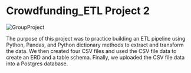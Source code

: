 # Crowdfunding_ETL Project 2
![GroupProject](https://github.com/dthomas0424/Crowdfunding_ETL/assets/135156232/4e39fc73-43d5-46a3-aa47-eec94b532d81)

The purpose of this project was to practice building an ETL pipeline using Python, Pandas, and Python dictionary methods to extract and transform the data. We then created four CSV files and used the CSV file data to create an ERD and a table schema. Finally, we uploaded the CSV file data into a Postgres database.

